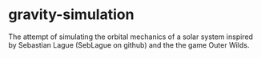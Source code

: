 # gravity-simulation
The attempt of simulating the orbital mechanics of a solar system inspired by Sebastian Lague (SebLague on github) and the the game Outer Wilds. 
